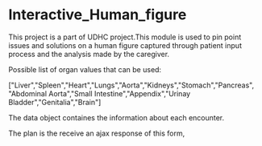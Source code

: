 Interactive_Human_figure
========================
This project is a part of UDHC project.This module is used to pin point issues and solutions on a human figure captured through 
patient input process and the analysis made by the caregiver.

Possible list of organ values that can be used:

["Liver","Spleen","Heart","Lungs","Aorta","Kidneys","Stomach","Pancreas",
"Abdominal Aorta","Small Intestine","Appendix","Urinay Bladder","Genitalia","Brain"] 

The data object containes the information about each encounter.


The plan is the receive an ajax response of this form,
